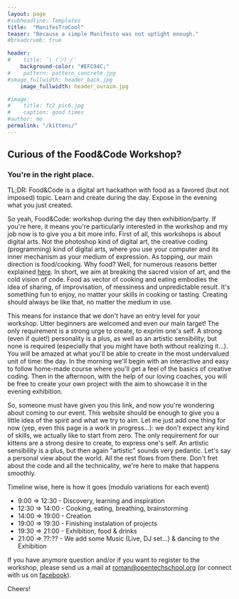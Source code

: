 ```yaml
---
layout: page
#subheadline: Templates
title:  "ManifesTroCool"
teaser: "Because a simple Manifesto was not uptight enough."
#breadcrumb: true

header:
#    title: ¯\_(ツ)_/¯
    background-color: "#EFC94C;"
#    pattern: pattern_concrete.jpg
#image_fullwidth: header_back.jpg
    image_fullwidth: header_ouraim.jpg

#image:
#    title: fc2_pic6.jpg
#    caption: good times
#author: mo
permalink: "/kittens/"
---
```


## Curious of the Food&Code Workshop? ###
### You're in the right place. ##

TL;DR: Food&Code is a digital art hackathon with food as a favored (but not imposed) topic. Learn and create during the day. Expose in the evening what you just created.

So yeah, Food&Code: workshop during the day then exhibition/party. If you're here, it means you're particularly interested in the workshop and my job now is to give you a bit more info. First of all, this workshops is about digital arts. Not the photoshop kind of digital art, the creative coding (programming) kind of digital arts, where you use your computer and its inner mechanism as your medium of expression. As topping, our main direction is food/cooking. Why food? Well, for numerous reasons better explained <a href="./manifestro.html">here</a>. In short, we aim at breaking the sacred vision of art, and the cold vision of code. Food as vector of cooking and eating embodies the idea of sharing, of improvisation, of messiness and unpredictable result. It's something fun to enjoy, no matter your skills in cooking or tasting. Creating should always be like that, no matter the medium in use.


This means for instance that we don't have an entry level for your workshop. Utter beginners are welcomed and even our main target! The only requirement is a strong urge to create, to exprim one's self. A strong (even if quiet!) personality is a plus, as well as an artistic sensibility, but none is required (especially that you might have both without realizing it...).  You will be amazed at what you'll be able to create in the most undervalued unit of time: the day. In the morning we'll begin with an interactive and easy to follow home-made course where you'll get a feel of the basics of creative coding. Then in the afternoon, with the help of our loving coaches, you will be free to create your own project with the aim to showcase it in the evening exhibition.	

So, someone must have given you this link, and now you're wondering about coming to our event. This website should be enough to give you a little idea of the spirit and what we try to aim. Let me just add one thing for now (yep, even this page is a work in progress...): we don't expect any kind of skills, we actually like to start from zero. The only requirement for our kittens are a strong desire to create, to express one's self. An artistic sensibility is a plus, but then again "artistic" sounds very pedantic. Let's say a personal view about the world. All the rest flows from there. Don't fret about the code and all the technicality, we're here to make that happens smoothly.</p>
                    
Timeline wise, here is how it goes (modulo variations for each event)

 *   9:00 => 12:30 - Discovery, learning and inspiration
 *  12:30 => 14:00 - Cooking, eating, breathing, brainstorming
 *  14:00 => 19:00 - Creation
 *  19:00 => 19:30 - Finishing instalation of projects
 *  19:30 => 21:00 - Exhibition, food & drinks
 *  21:00 => ??:?? - We add some Music (Live, DJ set...) & dancing to the Exhibition

If you have anymore question and/or if you want to register to the workshop, please send us a mail at roman@opentechschool.org (or connect with us on <a href="https://www.facebook.com/foodandcode/">facebook</a>).

Cheers!
